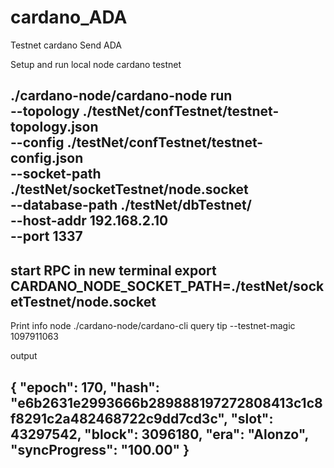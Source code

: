 # cardano_ADA
Testnet cardano Send ADA 

Setup and run local node cardano testnet

./cardano-node/cardano-node run                                  \
   --topology      ./testNet/confTestnet/testnet-topology.json   \
   --config        ./testNet/confTestnet/testnet-config.json     \
   --socket-path   ./testNet/socketTestnet/node.socket           \
   --database-path ./testNet/dbTestnet/                          \
   --host-addr 192.168.2.10                                      \
   --port 1337 
 ----------------------------------
 start RPC  in new terminal 
export CARDANO_NODE_SOCKET_PATH=./testNet/socketTestnet/node.socket
----------------------------------
Print info node
./cardano-node/cardano-cli query tip --testnet-magic 1097911063 

output 

{
    "epoch": 170,
    "hash": "e6b2631e2993666b289888197272808413c1c8f8291c2a482468722c9dd7cd3c",
    "slot": 43297542,
    "block": 3096180,
    "era": "Alonzo",
    "syncProgress": "100.00"
}
----------------------------------


